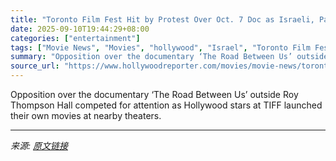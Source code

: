 ```yaml
---
title: "Toronto Film Fest Hit by Protest Over Oct. 7 Doc as Israeli, Palestinian Flags, Accusations Fly"
date: 2025-09-10T19:44:29+08:00
categories: ["entertainment"]
tags: ["Movie News", "Movies", "hollywood", "Israel", "Toronto Film Festival"]
summary: "Opposition over the documentary ‘The Road Between Us’ outside Roy Thompson Hall competed for attention as Hollywood stars at TIFF launched their own movies at nearby theaters."
source_url: "https://www.hollywoodreporter.com/movies/movie-news/toronto-film-fest-protest-1236367477/"
---
```


Opposition over the documentary ‘The Road Between Us’ outside Roy Thompson Hall competed for attention as Hollywood stars at TIFF launched their own movies at nearby theaters.

---

*来源: [原文链接](https://www.hollywoodreporter.com/movies/movie-news/toronto-film-fest-protest-1236367477/)*
